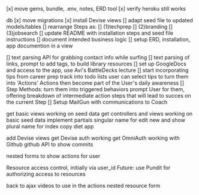 
[x] move gems, bundle, .env, notes, ERD tool
[x] verify heroku still works

db
[x] move migrations
[x] install Devise views
[]  adapt seed file to updated models/tables
[]    rearrange Steps as: 
[]       (1)techprep 
[]       (2)branding
[]       (3)jobsearch
[]  update README with installation steps and seed file instructions
[]  document intended business logic
[] setup ERD, installation, app documention in a view

[] text parsing API for grabbing contact info while surfing
[] text parsing of links, prompt to add tags, to build library resources
[] set up GoogleDocs and access to the app, use Avi's BattleDecks lecture
[] start incorporating tips from career prep track into todo lists
      user can select tips to turn them into 'Actions'
      Actions then become part of the User's daily awareness
[] Step Methods:
      turn them into triggered behaviors
      prompt User for them, offering breakdown of intermediate action steps that will lead to succes on the current Step
[] Setup MailGun with communications to Coach



get basic views working on seed data
get controllers and views working on basic seed data
implement partials 
  singular name for edit new and show
  plural name for index
  copy diet app

add Devise views
get Devise auth working
get OmniAuth working with Github
github API to show commits

nested forms to show actions for user

Resource access control, initially via user_id
Future: use Pundit for authorizing access to resources

back to ajax videos to use in the actions nested resource form